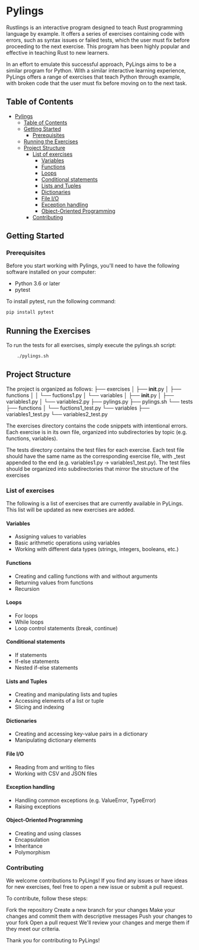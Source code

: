 # Pylings

Rustlings is an interactive program designed to teach Rust programming language by example. It offers a series of exercises containing code with errors, such as syntax issues or failed tests, which the user must fix before proceeding to the next exercise. This program has been highly popular and effective in teaching Rust to new learners.

In an effort to emulate this successful approach, PyLings aims to be a similar program for Python. With a similar interactive learning experience, PyLings offers a range of exercises that teach Python through example, with broken code that the user must fix before moving on to the next task.


## Table of Contents

- [Pylings](#pylings)
  - [Table of Contents](#table-of-contents)
  - [Getting Started](#getting-started)
    - [Prerequisites](#prerequisites)
  - [Running the Exercises](#running-the-exercises)
  - [Project Structure](#project-structure)
    - [List of exercises](#list-of-exercises)
      - [Variables](#variables)
      - [Functions](#functions)
      - [Loops](#loops)
      - [Conditional statements](#conditional-statements)
      - [Lists and Tuples](#lists-and-tuples)
      - [Dictionaries](#dictionaries)
      - [File I/O](#file-io)
      - [Exception handling](#exception-handling)
      - [Object-Oriented Programming](#object-oriented-programming)
    - [Contributing](#contributing)

## Getting Started

### Prerequisites

Before you start working with Pylings, you'll need to have the following software installed on your computer:

- Python 3.6 or later
- pytest

To install pytest, run the following command:

```bash
pip install pytest

```

## Running the Exercises
To run the tests for all exercises, simply execute the pylings.sh script:
    
```bash
    ./pylings.sh
```
## Project Structure

The project is organized as follows:
├── exercises
│   ├── __init__.py
│   ├── functions
│   │   └── fuctions1.py
│   └── variables
│       ├── __init__.py
│       ├── variables1.py
│       └── variables2.py
├── pylings.py
├── pylings.sh
└── tests
    ├── functions
    │   └── fuctions1_test.py
    └── variables
        ├── variables1_test.py
        └── variables2_test.py



The exercises directory contains the code snippets with intentional errors. Each exercise is in its own file, organized into subdirectories by topic (e.g. functions, variables).

The tests directory contains the test files for each exercise. Each test file should have the same name as the corresponding exercise file, with _test appended to the end (e.g. variables1.py -> variables1_test.py). The test files should be organized into subdirectories that mirror the structure of the exercises


### List of exercises
The following is a list of exercises that are currently available in PyLings. This list will be updated as new exercises are added.

#### Variables
-   Assigning values to variables
-   Basic arithmetic operations using variables
-   Working with different data types (strings, integers, booleans, etc.)
#### Functions
-   Creating and calling functions with and without arguments
-   Returning values from functions
-   Recursion
#### Loops
-   For loops
-   While loops
-   Loop control statements (break, continue)
#### Conditional statements
-   If statements
- If-else statements
- Nested if-else statements
#### Lists and Tuples
- Creating and manipulating lists and tuples
- Accessing elements of a list or tuple
- Slicing and indexing
#### Dictionaries
- Creating and accessing key-value pairs in a dictionary
- Manipulating dictionary elements
#### File I/O
- Reading from and writing to files
- Working with CSV and JSON files
#### Exception handling
- Handling common exceptions (e.g. ValueError, TypeError)
- Raising exceptions
#### Object-Oriented Programming
- Creating and using classes
- Encapsulation
- Inheritance
- Polymorphism

### Contributing
We welcome contributions to PyLings! If you find any issues or have ideas for new exercises, feel free to open a new issue or submit a pull request.

To contribute, follow these steps:

Fork the repository
Create a new branch for your changes
Make your changes and commit them with descriptive messages
Push your changes to your fork
Open a pull request
We'll review your changes and merge them if they meet our criteria.

Thank you for contributing to PyLings!